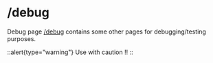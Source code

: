 # \/debug

Debug page [/debug](/debug) contains some other pages for debugging/testing purposes.

::alert{type="warning"}
Use with caution !!
::
